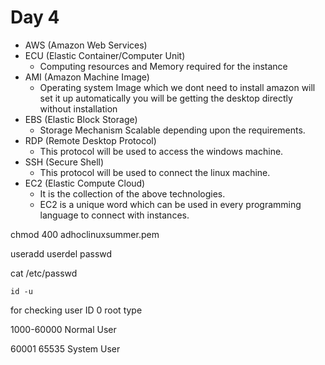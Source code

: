 # Day 4

* AWS (Amazon Web Services)
* ECU (Elastic Container/Computer Unit)
    *   Computing resources and Memory required for the instance
* AMI (Amazon Machine Image) 
    *  Operating system Image which we dont need to install amazon will set it up automatically you will be getting the desktop directly without installation
* EBS (Elastic Block Storage)
    *   Storage Mechanism Scalable depending upon the requirements.
* RDP (Remote Desktop Protocol)
    *   This protocol will be used to access the windows machine.
* SSH (Secure Shell)
    *   This protocol will be used to connect the linux machine.
* EC2 (Elastic Compute Cloud)
    *   It is the collection of the above technologies.
    *   EC2 is a unique word which can be used in every programming language to connect with instances.

chmod 400 adhoclinuxsummer.pem

useradd
userdel
passwd

cat /etc/passwd
```
id -u
```    
for checking user ID
0 root type



1000-60000 Normal User

60001 65535 System User


